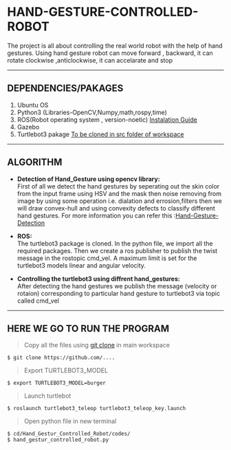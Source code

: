 # HAND-GESTURE-CONTROLLED-ROBOT
The project is all about controlling the real world robot with the help of hand gestures. Using hand gesture robot can move forward , backward, it can rotate clockwise ,anticlockwise, it can accelarate and stop



***
## DEPENDENCIES/PAKAGES
1. Ubuntu OS
2. Python3 (Libraries-OpenCV,Numpy,math,rospy,time)
3. ROS(Robot operating system , version-noetic) [Instalation Guide](http://wiki.ros.org/ROS/Installation "ROS") 
4. Gazebo
5. Turtlebot3 pakage [To be cloned in src folder of workspace](https://emanual.robotis.com/docs/en/platform/turtlebot3/simulation/#gazebo-simulation "Turtlebot3")



***
## ALGORITHM
* **Detection of Hand_Gesture using opencv library:** <br />
First of all we detect the hand gestures by seperating out the skin color from the input frame using HSV and the mask then noise removing from image by using some operation i.e. dialation and errosion,filters then we will draw convex-hull and using  convexity defects to classify different hand gestures. For more information you can refer this :[Hand-Gesture-Detection](https://github.com/Deepshikhar/Hand_Gesture)

* **ROS:** <br />
The turtlebot3 package is cloned. In the python file, we import all the required packages. Then we create a ros publisher to publish the twist message in the rostopic cmd_vel. A maximum limit is set for the turtlebot3 models linear and angular velocity.

* **Controlling the turtlebot3 using diffrent hand_gestures:** <br />
 After detecting the hand gestures we publish the message (velocity or rotaion) corresponding to particular hand gesture to turtlebot3 via topic called cmd_vel



***
## HERE WE GO TO RUN THE PROGRAM
> Copy all the files using [git clone]( https://github.com/ash-S26/HAND-GESTURE-CONTROLLED-ROBOT.git) in main workspace
``` 
$ git clone https://github.com/....
```

> Export TURTLEBOT3_MODEL
```
$ export TURTLEBOT3_MODEL=burger
```

> Launch turtlebot
```
$ roslaunch turtlebot3_teleop turtlebot3_teleop_key.launch  
```
> Open python file in new terminal
```
$ cd/Hand_Gestur_Controlled_Robot/codes/
$ hand_gestur_controlled_robot.py
```

